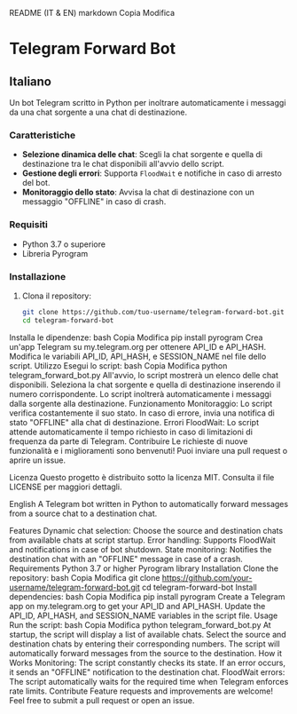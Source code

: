 
README (IT & EN)
markdown
Copia
Modifica
# Telegram Forward Bot

## Italiano

Un bot Telegram scritto in Python per inoltrare automaticamente i messaggi da una chat sorgente a una chat di destinazione.

### Caratteristiche
- **Selezione dinamica delle chat**: Scegli la chat sorgente e quella di destinazione tra le chat disponibili all'avvio dello script.
- **Gestione degli errori**: Supporta `FloodWait` e notifiche in caso di arresto del bot.
- **Monitoraggio dello stato**: Avvisa la chat di destinazione con un messaggio "OFFLINE" in caso di crash.

### Requisiti
- Python 3.7 o superiore
- Libreria Pyrogram

### Installazione
1. Clona il repository:
   ```bash
   git clone https://github.com/tuo-username/telegram-forward-bot.git
   cd telegram-forward-bot
Installa le dipendenze:
bash
Copia
Modifica
pip install pyrogram
Crea un'app Telegram su my.telegram.org per ottenere API_ID e API_HASH.
Modifica le variabili API_ID, API_HASH, e SESSION_NAME nel file dello script.
Utilizzo
Esegui lo script:
bash
Copia
Modifica
python telegram_forward_bot.py
All'avvio, lo script mostrerà un elenco delle chat disponibili. Seleziona la chat sorgente e quella di destinazione inserendo il numero corrispondente.
Lo script inoltrerà automaticamente i messaggi dalla sorgente alla destinazione.
Funzionamento
Monitoraggio: Lo script verifica costantemente il suo stato. In caso di errore, invia una notifica di stato "OFFLINE" alla chat di destinazione.
Errori FloodWait: Lo script attende automaticamente il tempo richiesto in caso di limitazioni di frequenza da parte di Telegram.
Contribuire
Le richieste di nuove funzionalità e i miglioramenti sono benvenuti! Puoi inviare una pull request o aprire un issue.

Licenza
Questo progetto è distribuito sotto la licenza MIT. Consulta il file LICENSE per maggiori dettagli.

English
A Telegram bot written in Python to automatically forward messages from a source chat to a destination chat.

Features
Dynamic chat selection: Choose the source and destination chats from available chats at script startup.
Error handling: Supports FloodWait and notifications in case of bot shutdown.
State monitoring: Notifies the destination chat with an "OFFLINE" message in case of a crash.
Requirements
Python 3.7 or higher
Pyrogram library
Installation
Clone the repository:
bash
Copia
Modifica
git clone https://github.com/your-username/telegram-forward-bot.git
cd telegram-forward-bot
Install dependencies:
bash
Copia
Modifica
pip install pyrogram
Create a Telegram app on my.telegram.org to get your API_ID and API_HASH.
Update the API_ID, API_HASH, and SESSION_NAME variables in the script file.
Usage
Run the script:
bash
Copia
Modifica
python telegram_forward_bot.py
At startup, the script will display a list of available chats. Select the source and destination chats by entering their corresponding numbers.
The script will automatically forward messages from the source to the destination.
How it Works
Monitoring: The script constantly checks its state. If an error occurs, it sends an "OFFLINE" notification to the destination chat.
FloodWait errors: The script automatically waits for the required time when Telegram enforces rate limits.
Contribute
Feature requests and improvements are welcome! Feel free to submit a pull request or open an issue.
